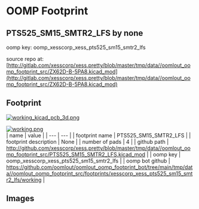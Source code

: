 # OOMP Footprint  
## PTS525_SM15_SMTR2_LFS  by none  
  
oomp key: oomp_xesscorp_xess_pts525_sm15_smtr2_lfs  
  
source repo at: [http://gitlab.com/xesscorp/xess.pretty/blob/master/tmp/data//oomlout_oomp_footprint_src/ZX62D-B-5PA8.kicad_mod](http://gitlab.com/xesscorp/xess.pretty/blob/master/tmp/data//oomlout_oomp_footprint_src/ZX62D-B-5PA8.kicad_mod)  
## Footprint  
  
[![working_kicad_pcb_3d.png](working_kicad_pcb_3d_600.png)](working_kicad_pcb_3d.png)  
  
[![working.png](working_600.png)](working.png)  
| name | value | 
| --- | --- | 
| footprint name | PTS525_SM15_SMTR2_LFS | 
| footprint description | None | 
| number of pads | 4 | 
| github path | http://github.com/xesscorp/xess.pretty/blob/master/tmp/data//oomlout_oomp_footprint_src/PTS525_SM15_SMTR2_LFS.kicad_mod | 
| oomp key | oomp_xesscorp_xess_pts525_sm15_smtr2_lfs | 
| oomp bot github | https://github.com/oomlout/oomlout_oomp_footprint_bot/tree/main/tmp/data//oomlout_oomp_footprint_src/footprints/xesscorp_xess_pts525_sm15_smtr2_lfs/working | 
## Images  
